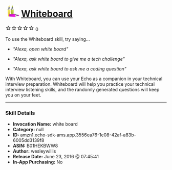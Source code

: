 # &nbsp;<img src="skill_icon" alt="Whiteboard icon" width="36"> [Whiteboard](http://alexa.amazon.com/#skills/amzn1.echo-sdk-ams.app.3556ea76-1e08-42af-a83b-6005dd3139f8)
![0 stars](../../images/ic_star_border_black_18dp_1x.png)![0 stars](../../images/ic_star_border_black_18dp_1x.png)![0 stars](../../images/ic_star_border_black_18dp_1x.png)![0 stars](../../images/ic_star_border_black_18dp_1x.png)![0 stars](../../images/ic_star_border_black_18dp_1x.png) 0

To use the Whiteboard skill, try saying...

* *"Alexa, open white board"*

* *"Alexa, ask white board to give me a tech challenge"*

* *"Alexa, ask white board to ask me a coding question"*

With Whiteboard, you can use your Echo as a companion in your technical interview preparation.  Whiteboard will help you practice your technical interview listening skills, and the randomly generated questions will keep you on your feet.

***

### Skill Details

* **Invocation Name:** white board
* **Category:** null
* **ID:** amzn1.echo-sdk-ams.app.3556ea76-1e08-42af-a83b-6005dd3139f8
* **ASIN:** B01HEKBWW8
* **Author:** wesleywillis
* **Release Date:** June 23, 2016 @ 07:45:41
* **In-App Purchasing:** No
